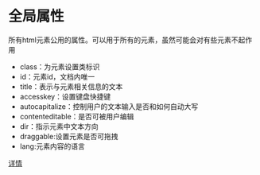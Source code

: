 # 全局属性
所有html元素公用的属性。可以用于所有的元素，虽然可能会对有些元素不起作用

- class：为元素设置类标识
- id：元素id，文档内唯一
- title：表示与元素相关信息的文本
- accesskey：设置键盘快捷键
- autocapitalize：控制用户的文本输入是否和如何自动大写
- contenteditable：是否可被用户编辑
- dir：指示元素中文本方向
- draggable:设置元素是否可拖拽
- lang:元素内容的语言

[详情](https://developer.mozilla.org/zh-CN/docs/Web/HTML/Global_attributes)